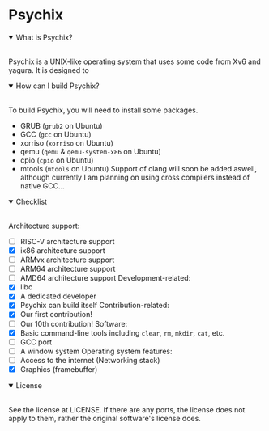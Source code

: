# Psychix
<details open>
<summary>What is Psychix?</summary>
<br>

Psychix is a UNIX-like operating system that uses some code from Xv6 and yagura. It is designed to
</details>
<details open>
<summary>How can I build Psychix?</summary>
<br>

To build Psychix, you will need to install some packages.
* GRUB (`grub2` on Ubuntu)
* GCC (`gcc` on Ubuntu)
* xorriso (`xorriso` on Ubuntu)
* qemu (`qemu` & `qemu-system-x86` on Ubuntu)
* cpio (`cpio` on Ubuntu)
* mtools (`mtools` on Ubuntu)
Support of clang will soon be added aswell, although currently I am planning on using cross compilers instead of native GCC...
</details>
<details open>
<summary>Checklist</summary>
<br>

Architecture support:
- [ ] RISC-V architecture support
- [X] ix86 architecture support
- [ ] ARMvx architecture support
- [ ] ARM64 architecture support
- [ ] AMD64 architecture support
Development-related:
- [X] libc
- [X] A dedicated developer
- [X] Psychix can build itself
Contribution-related:
- [X] Our first contribution!
- [ ] Our 10th contribution!
Software:
- [X] Basic command-line tools including `clear`, `rm`, `mkdir`, `cat`, etc.
- [ ] GCC port
- [ ] A window system
Operating system features:
- [ ] Access to the internet (Networking stack)
- [X] Graphics (framebuffer) 
</details>
<details open>
<summary>License</summary>
<br>

See the license at LICENSE. If there are any ports, the license does not apply to them, rather the original software's license does.
</details>
